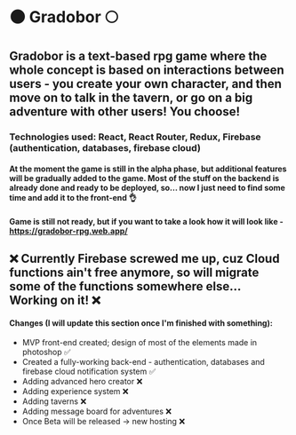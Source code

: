 #   :new_moon: Gradobor  :full_moon:

## Gradobor is a text-based rpg game where the whole concept is based on interactions between users - you create your own character, and then move on to talk in the tavern, or go on a big adventure with other users! You choose!

### Technologies used: React, React Router, Redux, Firebase (authentication, databases, firebase cloud)

#### At the moment the game is still in the alpha phase, but additional features will be gradually added to the game. Most of the stuff on the backend is already done and ready to be deployed, so... now I just need to find some time and add it to the front-end  :ok_hand:

#### Game is still not ready, but if you want to take a look how it will look like - https://gradobor-rpg.web.app/

## :x: Currently Firebase screwed me up, cuz Cloud functions ain't free anymore, so will migrate some of the functions somewhere else... Working on it! :x:




#### Changes (I will update this section once I'm finished with something):


* MVP front-end created; design of most of the elements made in photoshop  :white_check_mark:
* Created a fully-working back-end - authentication, databases and firebase cloud notification system  :white_check_mark:
* Adding advanced hero creator  :x:
* Adding experience system  :x:
* Adding taverns  :x:
* Adding message board for adventures  :x:
* Once Beta will be released -> new hosting  :x:
